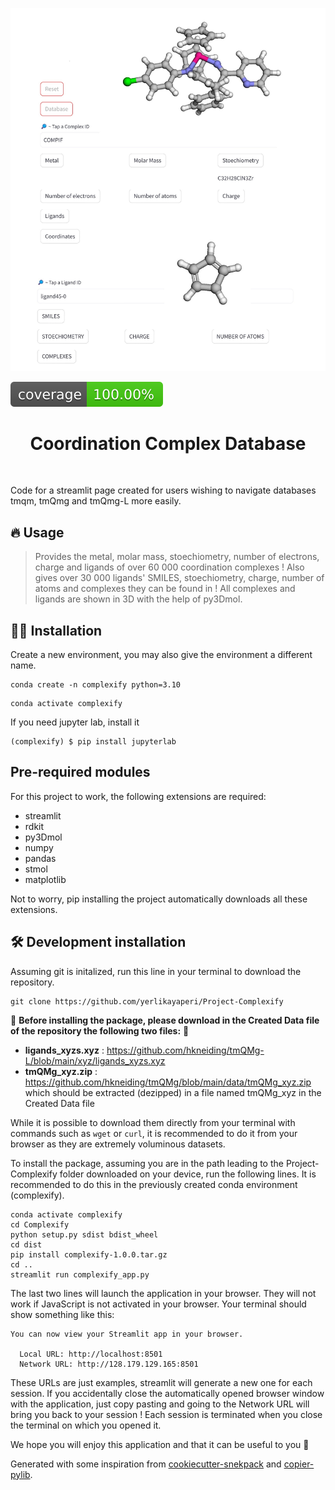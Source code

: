 ![Project Logo](assets/readmebanner.jpg)

![Coverage Status](https://raw.githubusercontent.com/pschwllr/minimal_project/main/assets/coverage-badge.svg)

<h1 align="center">
Coordination Complex Database
</h1>

<br>


Code for a streamlit page created for users wishing to navigate databases tmqm, tmQmg and tmQmg-L more easily.

## 🔥 Usage

> Provides the metal, molar mass, stoechiometry, number of electrons, charge and ligands of over 60 000 coordination complexes ! 
> Also gives over 30 000 ligands' SMILES, stoechiometry, charge, number of atoms and complexes they can be found in !
> All complexes and ligands are shown in 3D with the help of py3Dmol.


## 👩‍💻 Installation

Create a new environment, you may also give the environment a different name. 

```
conda create -n complexify python=3.10 
```

```
conda activate complexify
```

If you need jupyter lab, install it 

```
(complexify) $ pip install jupyterlab
```

## Pre-required modules

For this project to work, the following extensions are required:

  - streamlit
  - rdkit
  - py3Dmol
  - numpy
  - pandas
  - stmol
  - matplotlib

Not to worry, pip installing the project automatically downloads all these extensions. 


## 🛠️ Development installation

Assuming git is initalized, run this line in your terminal to download the repository. 

```
git clone https://github.com/yerlikayaperi/Project-Complexify
```

🔺  **Before installing the package, please download in the Created Data file of the repository the following two files:** 🔺
- **ligands_xyzs.xyz** : https://github.com/hkneiding/tmQMg-L/blob/main/xyz/ligands_xyzs.xyz
- **tmQMg_xyz.zip** : https://github.com/hkneiding/tmQMg/blob/main/data/tmQMg_xyz.zip which should be extracted (dezipped) in a file named tmQMg_xyz in the Created Data file

While it is possible to download them directly from your terminal with commands such as ``wget`` or ``curl``, it is recommended to do it from your browser as they are extremely voluminous datasets.

To install the package, assuming you are in the path leading to the Project-Complexify folder downloaded on your device, run the following lines. It is recommended to do this in the previously created conda environment (complexify). 
```
conda activate complexify
cd Complexify
python setup.py sdist bdist_wheel
cd dist
pip install complexify-1.0.0.tar.gz
cd ..
streamlit run complexify_app.py  
```

The last two lines will launch the application in your browser. They will not work if JavaScript is not activated in your browser. Your terminal should show something like this:

```
You can now view your Streamlit app in your browser.

  Local URL: http://localhost:8501
  Network URL: http://128.179.129.165:8501
```
These URLs are just examples, streamlit will generate a new one for each session. If you accidentally close the automatically opened browser window with the application, just copy pasting and going to the Network URL will bring you back to your session ! Each session is terminated when you close the terminal on which you opened it.

We hope you will enjoy this application and that it can be useful to you 🙂 









Generated with some inspiration from [cookiecutter-snekpack](https://github.com/cthoyt/cookiecutter-snekpack) and [copier-pylib](https://github.com/astrojuanlu/copier-pylib).


